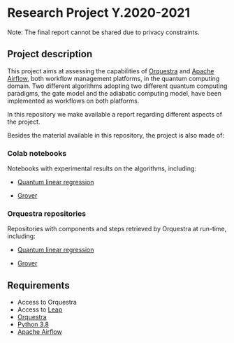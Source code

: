 # Research Project Y.2020-2021
Note: The final report cannot be shared due to privacy constraints.

## Project description

This project aims at assessing the capabilities of [Orquestra](https://www.zapatacomputing.com/orquestra/) and [Apache Airflow](https://airflow.apache.org/), both workflow management platforms, in the quantum computing domain.
Two different algorithms adopting two different quantum computing paradigms, the gate model and the adiabatic computing model, have been implemented as workflows on both platforms.

In this repository we make available a report regarding different aspects of the project.

Besides the material available in this repository, the project is also made of:

### Colab notebooks

Notebooks with experimental results on the algorithms, including:

- [Quantum linear regression](https://colab.research.google.com/drive/1fxZ4Izw-3z7z5SrGrYtkswt5v8-fRnzC?usp=sharing)

- [Grover](https://colab.research.google.com/drive/14tbPA2-KiiqxMMzDDEYzknvCkT2LMXMy?usp=sharing)


### Orquestra repositories

Repositories with components and steps retrieved by Orquestra at run-time, including:

- [Quantum linear regression](https://github.com/Alexdruso/linear-regression-orquestra)

- [Grover](https://github.com/stefanodangelo/grover-orquestra)

## Requirements

- Access to Orquestra
- Access to [Leap](https://www.dwavesys.com/take-leap)
- [Orquestra](https://docs.orquestra.io/qe-cli/install-cli/)
- [Python 3.8](https://www.python.org/downloads/)
- [Apache Airflow](https://airflow.apache.org/docs/apache-airflow/stable/start/local.html)
